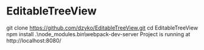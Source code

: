 # EditableTreeView

git clone https://github.com/dzyko/EditableTreeView.git
cd EditableTreeView
npm install
.\node_modules\.bin\webpack-dev-server
Project is running at http://localhost:8080/
